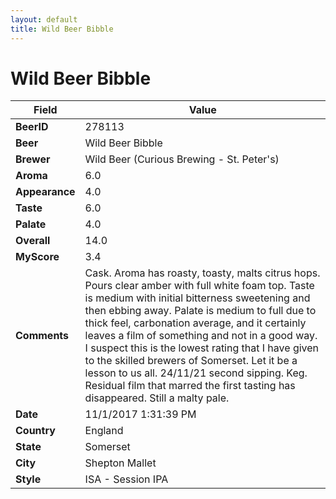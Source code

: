 ```yaml
---
layout: default
title: Wild Beer Bibble
---
```


# Wild Beer Bibble

| Field         | Value     |
|---------------|-----------|
| **BeerID** | 278113 |
| **Beer** | Wild Beer Bibble |
| **Brewer** | Wild Beer (Curious Brewing - St. Peter&#39;s) |
| **Aroma** | 6.0 |
| **Appearance** | 4.0 |
| **Taste** | 6.0 |
| **Palate** | 4.0 |
| **Overall** | 14.0 |
| **MyScore** | 3.4 |
| **Comments** | Cask. Aroma has roasty, toasty, malts citrus hops. Pours clear amber with full white foam top. Taste is medium with initial bitterness sweetening and then ebbing away. Palate is medium to full due to thick feel, carbonation average, and it certainly leaves a film of something and not in a good way. I suspect this is the lowest rating  that I have given to the skilled brewers of Somerset. Let it be a lesson to us all. 24/11/21 second sipping. Keg. Residual film that marred the first tasting has disappeared. Still a malty pale. |
| **Date** | 11/1/2017 1:31:39 PM |
| **Country** | England |
| **State** | Somerset |
| **City** | Shepton Mallet |
| **Style** | ISA - Session IPA |
